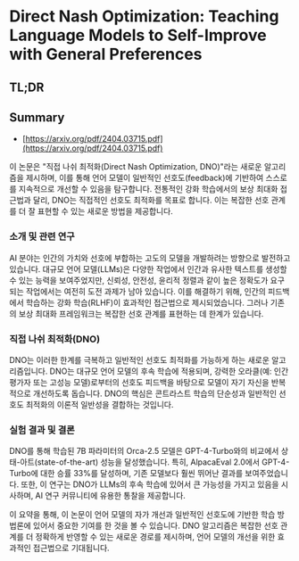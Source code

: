 # Direct Nash Optimization: Teaching Language Models to Self-Improve with General Preferences
## TL;DR
## Summary
- [https://arxiv.org/pdf/2404.03715.pdf](https://arxiv.org/pdf/2404.03715.pdf)

이 논문은 "직접 나쉬 최적화(Direct Nash Optimization, DNO)"라는 새로운 알고리즘을 제시하며, 이를 통해 언어 모델이 일반적인 선호도(feedback)에 기반하여 스스로를 지속적으로 개선할 수 있음을 탐구합니다. 전통적인 강화 학습에서의 보상 최대화 접근법과 달리, DNO는 직접적인 선호도 최적화를 목표로 합니다. 이는 복잡한 선호 관계를 더 잘 표현할 수 있는 새로운 방법을 제공합니다.

### 소개 및 관련 연구
AI 분야는 인간의 가치와 선호에 부합하는 고도의 모델을 개발하려는 방향으로 발전하고 있습니다. 대규모 언어 모델(LLMs)은 다양한 작업에서 인간과 유사한 텍스트를 생성할 수 있는 능력을 보여주었지만, 신뢰성, 안전성, 윤리적 정렬과 같이 높은 정확도가 요구되는 작업에서는 여전히 도전 과제가 남아 있습니다. 이를 해결하기 위해, 인간의 피드백에서 학습하는 강화 학습(RLHF)이 효과적인 접근법으로 제시되었습니다. 그러나 기존의 보상 최대화 프레임워크는 복잡한 선호 관계를 표현하는 데 한계가 있습니다.

### 직접 나쉬 최적화(DNO)
DNO는 이러한 한계를 극복하고 일반적인 선호도 최적화를 가능하게 하는 새로운 알고리즘입니다. DNO는 대규모 언어 모델의 후속 학습에 적용되며, 강력한 오라클(예: 인간 평가자 또는 고성능 모델)로부터의 선호도 피드백을 바탕으로 모델이 자기 자신을 반복적으로 개선하도록 돕습니다. DNO의 핵심은 콘트라스트 학습의 단순성과 일반적인 선호도 최적화의 이론적 일반성을 결합하는 것입니다.

### 실험 결과 및 결론
DNO를 통해 학습된 7B 파라미터의 Orca-2.5 모델은 GPT-4-Turbo와의 비교에서 상태-아트(state-of-the-art) 성능을 달성했습니다. 특히, AlpacaEval 2.0에서 GPT-4-Turbo에 대한 승률 33%를 달성하며, 기존 모델보다 훨씬 뛰어난 결과를 보여주었습니다. 또한, 이 연구는 DNO가 LLMs의 후속 학습에 있어서 큰 가능성을 가지고 있음을 시사하며, AI 연구 커뮤니티에 유용한 통찰을 제공합니다.

이 요약을 통해, 이 논문이 언어 모델의 자가 개선과 일반적인 선호도에 기반한 학습 방법론에 있어서 중요한 기여를 한 것을 볼 수 있습니다. DNO 알고리즘은 복잡한 선호 관계를 더 정확하게 반영할 수 있는 새로운 경로를 제시하며, 언어 모델의 개선을 위한 효과적인 접근법으로 기대됩니다.